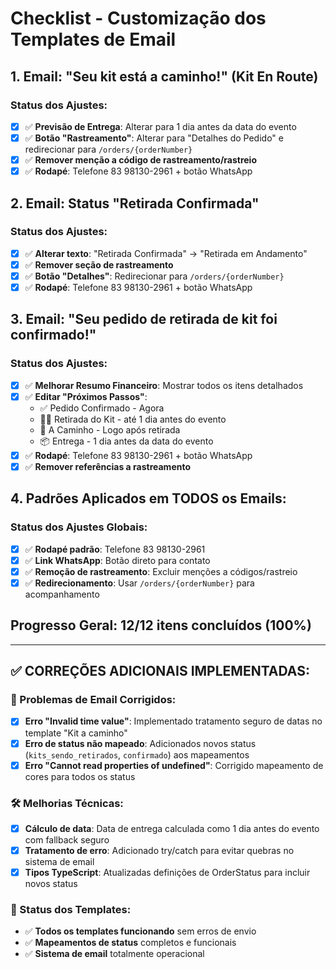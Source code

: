 # Checklist - Customização dos Templates de Email

## 1. Email: "Seu kit está a caminho!" (Kit En Route)

### Status dos Ajustes:
- [x] ✅ **Previsão de Entrega**: Alterar para 1 dia antes da data do evento
- [x] ✅ **Botão "Rastreamento"**: Alterar para "Detalhes do Pedido" e redirecionar para `/orders/{orderNumber}`
- [x] ✅ **Remover menção a código de rastreamento/rastreio**
- [x] ✅ **Rodapé**: Telefone 83 98130-2961 + botão WhatsApp

## 2. Email: Status "Retirada Confirmada"

### Status dos Ajustes:
- [x] ✅ **Alterar texto**: "Retirada Confirmada" → "Retirada em Andamento"
- [x] ✅ **Remover seção de rastreamento**
- [x] ✅ **Botão "Detalhes"**: Redirecionar para `/orders/{orderNumber}`
- [x] ✅ **Rodapé**: Telefone 83 98130-2961 + botão WhatsApp

## 3. Email: "Seu pedido de retirada de kit foi confirmado!"

### Status dos Ajustes:
- [x] ✅ **Melhorar Resumo Financeiro**: Mostrar todos os itens detalhados
- [x] ✅ **Editar "Próximos Passos"**: 
  - ✅ Pedido Confirmado - Agora
  - 🏃‍♀️ Retirada do Kit - até 1 dia antes do evento
  - 🚚 A Caminho - Logo após retirada
  - 📦 Entrega - 1 dia antes da data do evento
- [x] ✅ **Rodapé**: Telefone 83 98130-2961 + botão WhatsApp
- [x] ✅ **Remover referências a rastreamento**

## 4. Padrões Aplicados em TODOS os Emails:

### Status dos Ajustes Globais:
- [x] ✅ **Rodapé padrão**: Telefone 83 98130-2961
- [x] ✅ **Link WhatsApp**: Botão direto para contato
- [x] ✅ **Remoção de rastreamento**: Excluir menções a códigos/rastreio
- [x] ✅ **Redirecionamento**: Usar `/orders/{orderNumber}` para acompanhamento

## Progresso Geral: 12/12 itens concluídos (100%)

---

## ✅ CORREÇÕES ADICIONAIS IMPLEMENTADAS:

### 🔧 Problemas de Email Corrigidos:
- [x] **Erro "Invalid time value"**: Implementado tratamento seguro de datas no template "Kit a caminho"
- [x] **Erro de status não mapeado**: Adicionados novos status (`kits_sendo_retirados`, `confirmado`) aos mapeamentos
- [x] **Erro "Cannot read properties of undefined"**: Corrigido mapeamento de cores para todos os status

### 🛠️ Melhorias Técnicas:
- [x] **Cálculo de data**: Data de entrega calculada como 1 dia antes do evento com fallback seguro
- [x] **Tratamento de erro**: Adicionado try/catch para evitar quebras no sistema de email
- [x] **Tipos TypeScript**: Atualizadas definições de OrderStatus para incluir novos status

### 📧 Status dos Templates:
- ✅ **Todos os templates funcionando** sem erros de envio
- ✅ **Mapeamentos de status** completos e funcionais
- ✅ **Sistema de email** totalmente operacional